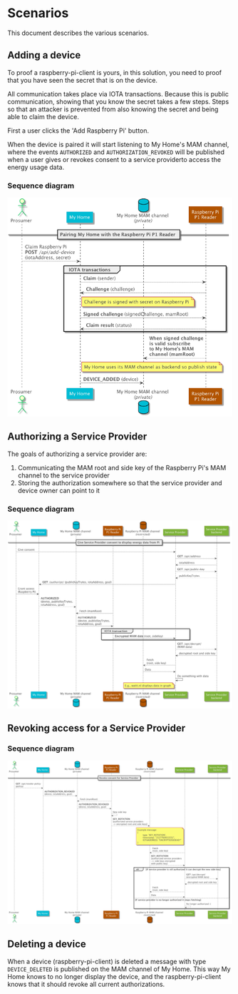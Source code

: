 # Scenarios

This document describes the various scenarios.

## Adding a device

To proof a raspberry-pi-client is yours, in this solution, you need to proof that you have seen the secret that is on the device. 

All communication takes place via IOTA transactions. Because this is public communication, showing that you know the secret takes a few steps. Steps so that an attacker is prevented from also knowing the secret and being able to claim the device.

First a user clicks the 'Add Raspberry Pi' button.

When the device is paired it will start listening to My Home's MAM channel, where the events `AUTHORIZED` and `AUTHORIZATION_REVOKED` will be published when a user gives or revokes consent to a service providerto access the energy usage data.

### Sequence diagram

![sequence diagram pairing](assets/sequence-diagram-pairing.png)

## Authorizing a Service Provider

The goals of authorizing a service provider are:
1. Communicating the MAM root and side key of the Raspberry Pi's MAM channel to the service provider
1. Storing the authorization somewhere so that the service provider and device owner can point to it

### Sequence diagram

![sequence diagram give consent](assets/sequence-diagram-give-consent.png)

## Revoking access for a Service Provider

### Sequence diagram

![sequence diagram give consent](assets/sequence-diagram-revoke-consent.png)

## Deleting a device

When a device (raspberry-pi-client) is deleted a message with type `DEVICE_DELETED` is published on the MAM channel of My Home. This way My Home knows to no longer display the device, and the raspberry-pi-client knows that it should revoke all current authorizations.

